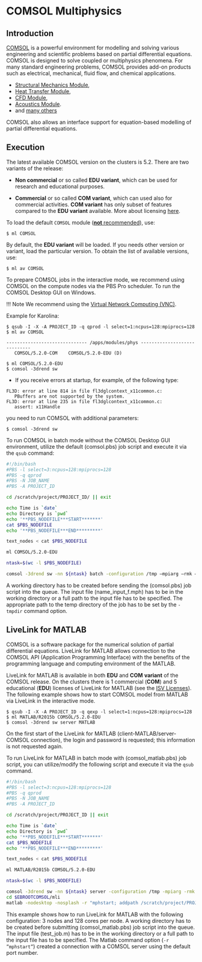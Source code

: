 # COMSOL Multiphysics

## Introduction

[COMSOL][a] is a powerful environment for modelling and solving various engineering and scientific problems based on partial differential equations. COMSOL is designed to solve coupled or multiphysics phenomena. For many standard engineering problems, COMSOL provides add-on products such as electrical, mechanical, fluid flow, and chemical applications.

* [Structural Mechanics Module][b],
* [Heat Transfer Module][c],
* [CFD Module][d],
* [Acoustics Module][e].
* and [many others][f]

COMSOL also allows an interface support for equation-based modelling of partial differential equations.

## Execution

The latest available COMSOL version on the clusters is 5.2. There are two variants of the release:

* **Non commercial** or so called **EDU variant**, which can be used for research and educational purposes.

* **Commercial** or so called **COM variant**, which can used also for commercial activities. **COM variant** has only subset of features compared to the **EDU variant** available. More about licensing [here][1].

To load the default `COMSOL` module ([**not** recommended][4]), use:

```console
$ ml COMSOL
```

By default, the **EDU variant** will be loaded. If you needs other version or variant, load the particular version. To obtain the list of available versions, use:

```console
$ ml av COMSOL
```

To prepare COMSOL jobs in the interactive mode, we recommend using COMSOL on the compute nodes via the PBS Pro scheduler. To run the COMSOL Desktop GUI on Windows.

!!! Note
    We recommend using the [Virtual Network Computing (VNC)][2].

Example for Karolina:

```console
$ qsub -I -X -A PROJECT_ID -q qprod -l select=1:ncpus=128:mpiprocs=128
$ ml av COMSOL

------------------------------ /apps/modules/phys -----------------------------
   COMSOL/5.2.0-COM    COMSOL/5.2.0-EDU (D)

$ ml COMSOL/5.2.0-EDU
$ comsol -3drend sw
```

* If you receive errors at startup, for example, of the following type:

```console
FL3D: error at line 814 in file fl3dglcontext_x11common.c:
   PBuffers are not supported by the system.
FL3D: error at line 235 in file fl3dglcontext_x11common.c:
   assert: x11Handle
```

you need to run COMSOL with additional parameters:

```console
$ comsol -3drend sw
```

To run COMSOL in batch mode without the COMSOL Desktop GUI environment, utilize the default (comsol.pbs) job script and execute it via the `qsub` command:

```bash
#!/bin/bash
#PBS -l select=3:ncpus=128:mpiprocs=128
#PBS -q qprod
#PBS -N JOB_NAME
#PBS -A PROJECT_ID

cd /scratch/project/PROJECT_ID/ || exit

echo Time is `date`
echo Directory is `pwd`
echo '**PBS_NODEFILE***START*******'
cat $PBS_NODEFILE
echo '**PBS_NODEFILE***END*********'

text_nodes < cat $PBS_NODEFILE

ml COMSOL/5.2.0-EDU

ntask=$(wc -l $PBS_NODEFILE)

comsol -3drend sw -nn ${ntask} batch -configuration /tmp –mpiarg –rmk –mpiarg pbs -tmpdir /scratch/project/PROJECT_ID/ -inputfile name_input_f.mph -outputfile name_output_f.mph -batchlog name_log_f.log
```

A working directory has to be created before sending the (comsol.pbs) job script into the queue. The input file (name_input_f.mph) has to be in the working directory or a full path to the input file has to be specified. The appropriate path to the temp directory of the job has to be set by the `-tmpdir` command option.

## LiveLink for MATLAB

COMSOL is a software package for the numerical solution of partial differential equations. LiveLink for MATLAB allows connection to the COMSOL API (Application Programming Interface) with the benefits of the programming language and computing environment of the MATLAB.

LiveLink for MATLAB is available in both **EDU** and **COM** **variant** of the COMSOL release. On the clusters there is 1 commercial (**COM**) and 5 educational (**EDU**) licenses of LiveLink for MATLAB (see the [ISV Licenses][3]). The following example shows how to start COMSOL model from MATLAB via LiveLink in the interactive mode.

```console
$ qsub -I -X -A PROJECT_ID -q qexp -l select=1:ncpus=128:mpiprocs=128
$ ml MATLAB/R2015b COMSOL/5.2.0-EDU
$ comsol -3drend sw server MATLAB
```

On the first start of the LiveLink for MATLAB (client-MATLAB/server-COMSOL connection), the login and password is requested; this information is not requested again.

To run LiveLink for MATLAB in batch mode with (comsol_matlab.pbs) job script, you can utilize/modify the following script and execute it via the `qsub` command.

```bash
#!/bin/bash
#PBS -l select=3:ncpus=128:mpiprocs=128
#PBS -q qprod
#PBS -N JOB_NAME
#PBS -A PROJECT_ID

cd /scratch/project/PROJECT_ID || exit

echo Time is `date`
echo Directory is `pwd`
echo '**PBS_NODEFILE***START*******'
cat $PBS_NODEFILE
echo '**PBS_NODEFILE***END*********'

text_nodes < cat $PBS_NODEFILE

ml MATLAB/R2015b COMSOL/5.2.0-EDU

ntask=$(wc -l $PBS_NODEFILE)

comsol -3drend sw -nn ${ntask} server -configuration /tmp -mpiarg -rmk -mpiarg pbs -tmpdir /scratch/project/PROJECT_ID &
cd $EBROOTCOMSOL/mli
matlab -nodesktop -nosplash -r "mphstart; addpath /scratch/project/PROJECT_ID; test_job"
```

This example shows how to run LiveLink for MATLAB with the following configuration: 3 nodes and 128 cores per node. A working directory has to be created before submitting (comsol_matlab.pbs) job script into the queue. The input file (test_job.m) has to be in the working directory or a full path to the input file has to be specified. The Matlab command option (`-r ”mphstart”`) created a connection with a COMSOL server using the default port number.

[1]: licensing-and-available-versions.md
[2]: ../../../general/accessing-the-clusters/graphical-user-interface/x-window-system.md
[3]: ../../isv_licenses.md
[4]: ../../../modules/lmod/#loading-modules

[a]: http://www.comsol.com
[b]: http://www.comsol.com/structural-mechanics-module
[c]: http://www.comsol.com/heat-transfer-module
[d]: http://www.comsol.com/cfd-module
[e]: http://www.comsol.com/acoustics-module
[f]: http://www.comsol.com/products
